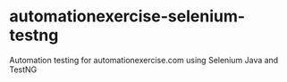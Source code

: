 # automationexercise-selenium-testng
Automation testing for automationexercise.com using Selenium Java and TestNG
